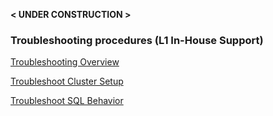 
 **< UNDER CONSTRUCTION >**

### Troubleshooting procedures (L1 In-House Support)

[Troubleshooting Overview](https://www.cockroachlabs.com/docs/stable/troubleshooting-overview.html)

[Troubleshoot Cluster Setup](https://www.cockroachlabs.com/docs/stable/cluster-setup-troubleshooting.html)

[Troubleshoot SQL Behavior](https://www.cockroachlabs.com/docs/stable/query-behavior-troubleshooting.html)



